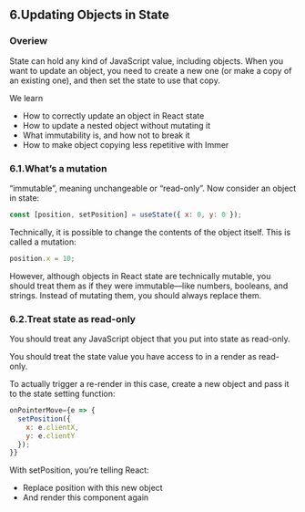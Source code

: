 ## 6.Updating Objects in State

### Overiew
State can hold any kind of JavaScript value, including objects.
When you want to update an object, you need to create a new one (or make a copy of an existing one), and then set the state to use that copy.

We learn
- How to correctly update an object in React state
- How to update a nested object without mutating it
- What immutability is, and how not to break it
- How to make object copying less repetitive with Immer

### 6.1.What’s a mutation
“immutable”, meaning unchangeable or “read-only”. 
Now consider an object in state:
```javascript
const [position, setPosition] = useState({ x: 0, y: 0 });
```
Technically, it is possible to change the contents of the object itself. This is called a mutation:
```js
position.x = 10;
```
However, although objects in React state are technically mutable, you should treat them as if they were immutable—like numbers, booleans, and strings. Instead of mutating them, you should always replace them.


### 6.2.Treat state as read-only
 You should treat any JavaScript object that you put into state as read-only.

 You should treat the state value you have access to in a render as read-only.

To actually trigger a re-render in this case, create a new object and pass it to the state setting function:
```javascript
onPointerMove={e => {
  setPosition({
    x: e.clientX,
    y: e.clientY
  });
}}
```

With setPosition, you’re telling React:

- Replace position with this new object
- And render this component again


